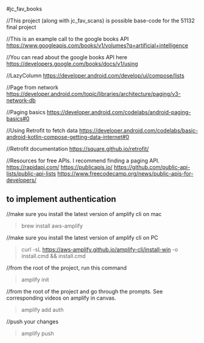 #jc_fav_books

//This project (along with jc_fav_scans) is possible base-code for the 51132 final project

//This is an example call to the google books API
https://www.googleapis.com/books/v1/volumes?q=artificial+intelligence

//You can read about the google books API here
https://developers.google.com/books/docs/v1/using

//LazyColumn
https://developer.android.com/develop/ui/compose/lists

//Page from network
https://developer.android.com/topic/libraries/architecture/paging/v3-network-db

//Paging basics
https://developer.android.com/codelabs/android-paging-basics#0

//Using Retrofit to fetch data
https://developer.android.com/codelabs/basic-android-kotlin-compose-getting-data-internet#0

//Retrofit documentation
https://square.github.io/retrofit/


//Resources for free APIs. I recommend finding a paging API.
https://rapidapi.com/
https://publicapis.io/
https://github.com/public-api-lists/public-api-lists
https://www.freecodecamp.org/news/public-apis-for-developers/


## to implement authentication
//make sure you install the latest version of amplify cli on mac
> brew install aws-amplify

//make sure you install the latest version of amplify cli on PC
> curl -sL https://aws-amplify.github.io/amplify-cli/install-win -o install.cmd && install.cmd

//from the root of the project, run this command
> amplify init

//from the root of the project and go through the prompts. See corresponding videos on amplify in canvas. 
> amplify add auth

//push your changes
> amplify push



